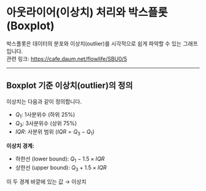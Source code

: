 # 아웃라이어(이상치) 처리와 박스플롯(Boxplot)

박스플롯은 데이터의 분포와 이상치(outlier)를 시각적으로 쉽게 파악할 수 있는 그래프입니다.  
관련 링크: https://cafe.daum.net/flowlife/SBU0/5

---

## Boxplot 기준 이상치(outlier)의 정의

이상치는 다음과 같이 정의합니다.

- $Q_1$: 1사분위수 (하위 25%)
- $Q_3$: 3사분위수 (상위 75%)
- $IQR$: 사분위 범위 ($IQR = Q_3 - Q_1$)

**이상치 경계:**
- 하한선 (lower bound): $Q_1 - 1.5 \times IQR$
- 상한선 (upper bound): $Q_3 + 1.5 \times IQR$

이 두 경계 바깥에 있는 값 → 이상치
